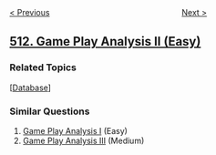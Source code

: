 <!--|This file generated by command(leetcode description); DO NOT EDIT.    |-->
<!--+----------------------------------------------------------------------+-->
<!--|@author    openset <openset.wang@gmail.com>                           |-->
<!--|@link      https://github.com/openset                                 |-->
<!--|@home      https://github.com/openset/leetcode                        |-->
<!--+----------------------------------------------------------------------+-->

[< Previous](../game-play-analysis-i "Game Play Analysis I")
　　　　　　　　　　　　　　　　
[Next >](../find-bottom-left-tree-value "Find Bottom Left Tree Value")

## [512. Game Play Analysis II (Easy)](https://leetcode.com/problems/game-play-analysis-ii "游戏玩法分析 II")



### Related Topics
  [[Database](../../tag/database/README.md)]

### Similar Questions
  1. [Game Play Analysis I](../game-play-analysis-i) (Easy)
  1. [Game Play Analysis III](../game-play-analysis-iii) (Medium)
